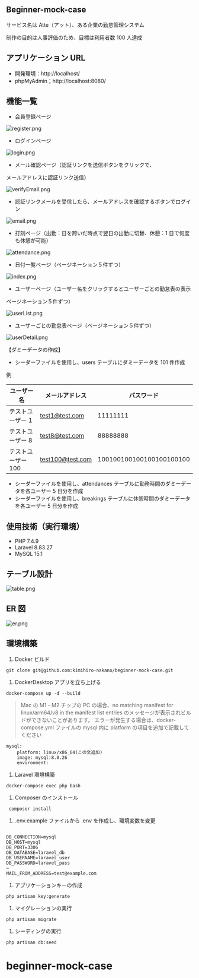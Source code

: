 ## Beginner-mock-case

サービス名は Atte（アット）、ある企業の勤怠管理システム

制作の目的は人事評価のため、目標は利用者数 100 人達成

## アプリケーション URL

- 開発環境：http://localhost/
- phpMyAdmin；http://localhost:8080/

## 機能一覧

- 会員登録ページ

![register.png](/register.png)

- ログインページ

![login.png](/login.png)

- メール確認ページ（認証リンクを送信ボタンをクリックで、

メールアドレスに認証リンク送信）

![verifyEmail.png](/verifyEmail.png)

- 認証リンクメールを受信したら、メールアドレスを確認するボタンでログイン

![email.png](/email.png)

- 打刻ページ（出勤：日を跨いだ時点で翌日の出勤に切替、休憩：1 日で何度も休憩が可能）

![attendance.png](/attendance.png)

- 日付一覧ページ（ページネーション５件ずつ）

![index.png](/index.png)

- ユーザーページ（ユーザー名をクリックするとユーザーごとの勤怠表の表示

ページネーション５件ずつ）

![userList.png](/userList.png)

- ユーザーごとの勤怠表ページ（ページネーション５件ずつ）

![userDetail.png](/userDetail.png)

【ダミーデータの作成】

- シーダーファイルを使用し、users テーブルにダミーデータを 101 件作成

例

| ユーザー名         | メールアドレス   | パスワード               |
| ------------------ | ---------------- | ------------------------ |
| テストユーザー 1   | test1@test.com   | 11111111                 |
| テストユーザー 8   | test8@test.com   | 88888888                 |
| テストユーザー 100 | test100@test.com | 100100100100100100100100 |

- シーダーファイルを使用し、attendances テーブルに勤務時間のダミーデータを各ユーザー 5 日分を作成
- シーダーファイルを使用し、breakings テーブルに休憩時間のダミーデータを各ユーザー 5 日分を作成

## 使用技術（実行環境）

- PHP 7.4.9
- Laravel 8.83.27
- MySQL 15.1

## テーブル設計

![table.png](/table.png)

## ER 図

![er.png](/er.png)

## 環境構築

1. Docker ビルド

```
git clone git@github.com:kimihiro-nakano/beginner-mock-case.git
```

1.  DockerDesktop アプリを立ち上げる

```
docker-compose up -d --build
```

> Mac の M1・M2 チップの PC の場合、no matching manifest for linux/arm64/v8 in the manifest list entries のメッセージが表示されビルドができないことがあります。 エラーが発生する場合は、docker-compose.yml ファイルの mysql 内に platform の項目を追加で記載してください

```
mysql:
    platform: linux/x86_64(この文追加)
    image: mysql:8.0.26
    environment:
```

1. Laravel 環境構築

```
docker-compose exec php bash
```

1. Composer のインストール

```
 composer install
```

1.  .env.example ファイルから .env を作成し、環境変数を変更

```

DB_CONNECTION=mysql
DB_HOST=mysql
DB_PORT=3306
DB_DATABASE=laravel_db
DB_USERNAME=laravel_user
DB_PASSWORD=laravel_pass
~
MAIL_FROM_ADDRESS=test@example.com
```

1. アプリケーションキーの作成

```
php artisan key:generate
```

1. マイグレーションの実行

```
php artisan migrate
```

1. シーディングの実行

```
php artisan db:seed
```
# beginner-mock-case
